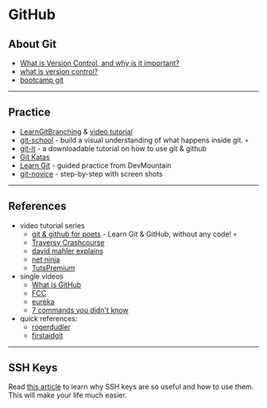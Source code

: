 # GitHub

## About Git

-   [What is Version Control, and why is it important?](https://www.perforce.com/blog/vcs/what-is-version-control)
-   [what is version control?](https://www.atlassian.com/git/tutorials/what-is-version-control)
-   [bootcamp git](https://github.com/hcs/bootcamp-git/wiki)

---

## Practice

-   [LearnGitBranching](https://learngitbranching.js.org) & [video tutorial](https://www.youtube.com/watch?v=dG0ke9vILQM)
-   [git-school](https://git-school.github.io/visualizing-git/) - build a visual understanding of what happens inside git. `+`
-   [git-it](https://github.com/jlord/git-it-electron/) - a downloadable tutorial on how to use git & github
-   [Git Katas](https://github.com/praqma-training/git-katas)
-   [Learn Git](https://github.com/DevMountain/learn-git) - guided practice from DevMountain
-   [git-novice](https://swcarpentry.github.io/git-novice/) - step-by-step with screen shots

---

## References

-   video tutorial series
    -   [git & github for poets](https://www.youtube.com/watch?v=BCQHnlnPusY&list=PLRqwX-V7Uu6ZF9C0YMKuns9sLDzK6zoiV) - Learn Git & GitHub, without any code! `+`
    -   [Traversy Crashcourse](https://www.youtube.com/watch?v=SWYqp7iY_Tc&t=1702s)
    -   [david mahler explains](https://www.youtube.com/watch?v=uR6G2v_WsRA)
    -   [net ninja](https://www.youtube.com/watch?v=3RjQznt-8kE&list=PL4cUxeGkcC9goXbgTDQ0n_4TBzOO0ocPR)
    -   [TutsPremium](https://www.youtube.com/user/TutsPremium/search?query=git)
-   single videos
    -   [What is GitHub](https://www.youtube.com/watch?v=w3jLJU7DT5E&feature=share)
    -   [FCC](https://www.youtube.com/watch?v=x0EYpi38Yp4)
    -   [eureka](https://www.youtube.com/watch?v=xuB1Id2Wxak)
    -   [7 commands you didn't know](https://www.youtube.com/watch?v=wnYL4yUd-z0&feature=youtu.be)
-   quick references:
    -   [rogerdudler](http://rogerdudler.github.com/git-guide)
    -   [firstaidgit](http://firstaidgit.io/#/)

---

## SSH Keys

Read [this article](https://jdblischak.github.io/2014-09-18-chicago/novice/git/05-sshkeys.html) to learn why SSH keys are so useful and how to use them. This will make your life much easier.
